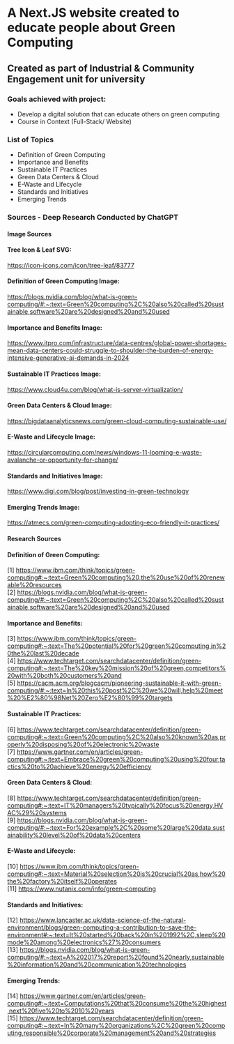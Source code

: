 # A Next.JS website created to educate people about Green Computing
## Created as part of Industrial & Community Engagement unit for university

### Goals achieved with project:
- Develop a digital solution that can educate others on green computing 
- Course in Context (Full-Stack/ Website)

### List of Topics
- Definition of Green Computing
- Importance and Benefits
- Sustainable IT Practices
- Green Data Centers & Cloud
- E-Waste and Lifecycle
- Standards and Initiatives
- Emerging Trends

### Sources - Deep Research Conducted by ChatGPT
#### Image Sources
#### Tree Icon & Leaf SVG: 
https://icon-icons.com/icon/tree-leaf/83777
#### Definition of Green Computing Image: 
https://blogs.nvidia.com/blog/what-is-green-computing/#:~:text=Green%20computing%2C%20also%20called%20sustainable,software%20are%20designed%20and%20used
#### Importance and Benefits Image: 
https://www.itpro.com/infrastructure/data-centres/global-power-shortages-mean-data-centers-could-struggle-to-shoulder-the-burden-of-energy-intensive-generative-ai-demands-in-2024
#### Sustainable IT Practices Image: 
https://www.cloud4u.com/blog/what-is-server-virtualization/
#### Green Data Centers & Cloud Image: 
https://bigdataanalyticsnews.com/green-cloud-computing-sustainable-use/
#### E-Waste and Lifecycle Image:
https://circularcomputing.com/news/windows-11-looming-e-waste-avalanche-or-opportunity-for-change/
#### Standards and Initiatives Image: 
https://www.digi.com/blog/post/investing-in-green-technology
#### Emerging Trends Image: 
https://atmecs.com/green-computing-adopting-eco-friendly-it-practices/

#### Research Sources

#### Definition of Green Computing:
[1] https://www.ibm.com/think/topics/green-computing#:~:text=Green%20computing%20,the%20use%20of%20renewable%20resources  
[2] https://blogs.nvidia.com/blog/what-is-green-computing/#:~:text=Green%20computing%2C%20also%20called%20sustainable,software%20are%20designed%20and%20used

#### Importance and Benefits: 
[3] https://www.ibm.com/think/topics/green-computing#:~:text=The%20potential%20for%20green%20computing,in%20the%20last%20decade  
[4] https://www.techtarget.com/searchdatacenter/definition/green-computing#:~:text=The%20key%20mission%20of%20green,competitors%20with%20both%20customers%20and  
[5] https://cacm.acm.org/blogcacm/pioneering-sustainable-it-with-green-computing/#:~:text=In%20this%20post%2C%20we%20will,help%20meet%20%E2%80%98Net%20Zero%E2%80%99%20targets

#### Sustainable IT Practices: 
[6] https://www.techtarget.com/searchdatacenter/definition/green-computing#:~:text=Green%20computing%2C%20also%20known%20as,properly%20disposing%20of%20electronic%20waste  
[7] https://www.gartner.com/en/articles/green-computing#:~:text=Embrace%20green%20computing%20using%20four,tactics%20to%20achieve%20energy%20efficiency

#### Green Data Centers & Cloud: 
[8] https://www.techtarget.com/searchdatacenter/definition/green-computing#:~:text=IT%20managers%20typically%20focus%20energy,HVAC%29%20systems  
[9] https://blogs.nvidia.com/blog/what-is-green-computing/#:~:text=For%20example%2C%20some%20large%20data,sustainability%20level%20of%20data%20centers

#### E-Waste and Lifecycle:
[10] https://www.ibm.com/think/topics/green-computing#:~:text=Material%20selection%20is%20crucial%20as,how%20the%20factory%20itself%20operates  
[11] https://www.nutanix.com/info/green-computing

#### Standards and Initiatives: 
[12] https://www.lancaster.ac.uk/data-science-of-the-natural-environment/blogs/green-computing-a-contribution-to-save-the-environment#:~:text=It%20started%20back%20in%201992%2C,sleep%20mode%20among%20electronics%27%20consumers  
[13] https://blogs.nvidia.com/blog/what-is-green-computing/#:~:text=A%202017%20report%20found%20nearly,sustainable%20information%20and%20communication%20technologies

#### Emerging Trends:
[14] https://www.gartner.com/en/articles/green-computing#:~:text=Computations%20that%20consume%20the%20highest,next%20five%20to%2010%20years  
[15] https://www.techtarget.com/searchdatacenter/definition/green-computing#:~:text=In%20many%20organizations%2C%20green%20computing,responsible%20corporate%20management%20and%20strategies
